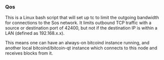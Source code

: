 ### Qos ###

This is a Linux bash script that will set up tc to limit the outgoing bandwidth for connections to the Sos network. It limits outbound TCP traffic with a source or destination port of 42400, but not if the destination IP is within a LAN (defined as 192.168.x.x).

This means one can have an always-on bitcoind instance running, and another local bitcoind/bitcoin-qt instance which connects to this node and receives blocks from it.

